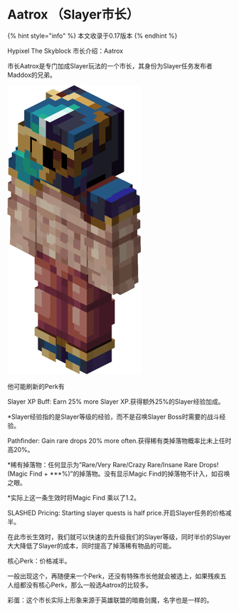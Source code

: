# Aatrox （Slayer市长）

{% hint style="info" %}
本文收录于0.17版本
{% endhint %}

Hypixel The Skyblock 市长介绍：Aatrox

市长Aatrox是专门加成Slayer玩法的一个市长，其身份为Slayer任务发布者Maddox的兄弟。

![SkyBlock\_npcs\_slayer\_candidate](<../.gitbook/assets/0 (4)>)

他可能刷新的Perk有

Slayer XP Buff: Earn 25% more Slayer XP.获得额外25%的Slayer经验加成。

\*Slayer经验指的是Slayer等级的经验，而不是召唤Slayer Boss时需要的战斗经验。

Pathfinder: Gain rare drops 20% more often.获得稀有类掉落物概率比未上任时高20%。

\*稀有掉落物：任何显示为”Rare/Very Rare/Crazy Rare/Insane Rare Drops! (Magic Find + \*\*\*%)”的掉落物。没有显示Magic Find的掉落物不计入，如召唤之眼。

\*实际上这一条生效时将Magic Find 乘以了1.2。

SLASHED Pricing: Starting slayer quests is half price.开启Slayer任务的价格减半。

在此市长生效时，我们就可以快速的去升级我们的Slayer等级，同时半价的Slayer大大降低了Slayer的成本，同时提高了掉落稀有物品的可能。

核心Perk：价格减半。

一般出现这个，再随便来一个Perk，还没有特殊市长他就会被选上，如果残疾五人组都没有核心Perk，那么一般选Aatrox的比较多。

彩蛋：这个市长实际上形象来源于英雄联盟的暗裔剑魔，名字也是一样的。
